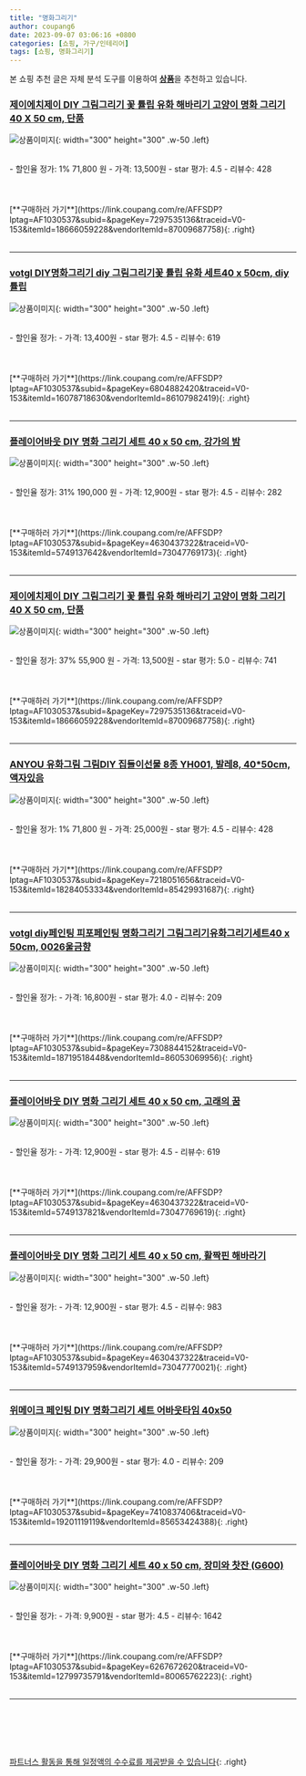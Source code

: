 ```yaml
---
title: "명화그리기"
author: coupang6
date: 2023-09-07 03:06:16 +0800
categories: [쇼핑, 가구/인테리어]
tags: [쇼핑, 명화그리기]
---
```


본 쇼핑 추천 글은 자체 분석 도구를 이용하여 [**상품**](https://link.coupang.com/a/bao1ui)을 추천하고 있습니다.

### [제이에치제이 DIY 그림그리기 꽃 튤립 유화 해바리기 고양이 명화 그리기 40 X 50 cm, 단품](https://link.coupang.com/re/AFFSDP?lptag=AF1030537&subid=&pageKey=7297535136&traceid=V0-153&itemId=18666059228&vendorItemId=87009687758)

![상품이미지](https://thumbnail7.coupangcdn.com/thumbnails/remote/230x230ex/image/vendor_inventory/7724/b6cd638d662801c2e5d78bfc92de483a4dab4a7138d8fdb771d9969a6b9e.jpg){: width="300" height="300" .w-50 .left}


<br>
- 할인율 정가: 1%  71,800   원
- 가격: 13,500원
- star 평가: 4.5
- 리뷰수: 428
<br>
<br>
<br>
<br>
[**구매하러 가기**](https://link.coupang.com/re/AFFSDP?lptag=AF1030537&subid=&pageKey=7297535136&traceid=V0-153&itemId=18666059228&vendorItemId=87009687758){: .right}
<br>
<br>

---

### [votgl DIY명화그리기 diy 그림그리기꽃 튤립 유화 세트40 x 50cm, diy튤립](https://link.coupang.com/re/AFFSDP?lptag=AF1030537&subid=&pageKey=6804882420&traceid=V0-153&itemId=16078718630&vendorItemId=86107982419)

![상품이미지](https://thumbnail7.coupangcdn.com/thumbnails/remote/230x230ex/image/vendor_inventory/ef1c/8a533b60693f89d1fb25d708d3ed0d382963536f2265a3bb1d6bbae8ab44.jpg){: width="300" height="300" .w-50 .left}


<br>
- 할인율 정가: 
- 가격: 13,400원
- star 평가: 4.5
- 리뷰수: 619
<br>
<br>
<br>
<br>
[**구매하러 가기**](https://link.coupang.com/re/AFFSDP?lptag=AF1030537&subid=&pageKey=6804882420&traceid=V0-153&itemId=16078718630&vendorItemId=86107982419){: .right}
<br>
<br>

---

### [플레이어바웃 DIY 명화 그리기 세트 40 x 50 cm, 강가의 밤](https://link.coupang.com/re/AFFSDP?lptag=AF1030537&subid=&pageKey=4630437322&traceid=V0-153&itemId=5749137642&vendorItemId=73047769173)

![상품이미지](https://thumbnail6.coupangcdn.com/thumbnails/remote/230x230ex/image/retail/images/3123130397330772-71c1dc00-6d41-4901-addd-2fe6a038a3a9.jpg){: width="300" height="300" .w-50 .left}


<br>
- 할인율 정가: 31%  190,000   원
- 가격: 12,900원
- star 평가: 4.5
- 리뷰수: 282
<br>
<br>
<br>
<br>
[**구매하러 가기**](https://link.coupang.com/re/AFFSDP?lptag=AF1030537&subid=&pageKey=4630437322&traceid=V0-153&itemId=5749137642&vendorItemId=73047769173){: .right}
<br>
<br>

---

### [제이에치제이 DIY 그림그리기 꽃 튤립 유화 해바리기 고양이 명화 그리기 40 X 50 cm, 단품](https://link.coupang.com/re/AFFSDP?lptag=AF1030537&subid=&pageKey=7297535136&traceid=V0-153&itemId=18666059228&vendorItemId=87009687758)

![상품이미지](https://thumbnail7.coupangcdn.com/thumbnails/remote/230x230ex/image/vendor_inventory/7724/b6cd638d662801c2e5d78bfc92de483a4dab4a7138d8fdb771d9969a6b9e.jpg){: width="300" height="300" .w-50 .left}


<br>
- 할인율 정가: 37%  55,900   원
- 가격: 13,500원
- star 평가: 5.0
- 리뷰수: 741
<br>
<br>
<br>
<br>
[**구매하러 가기**](https://link.coupang.com/re/AFFSDP?lptag=AF1030537&subid=&pageKey=7297535136&traceid=V0-153&itemId=18666059228&vendorItemId=87009687758){: .right}
<br>
<br>

---

### [ANYOU 유화그림 그림DIY 집들이선물 8종 YH001, 발레8, 40*50cm, 액자있음](https://link.coupang.com/re/AFFSDP?lptag=AF1030537&subid=&pageKey=7218051656&traceid=V0-153&itemId=18284053334&vendorItemId=85429931687)

![상품이미지](https://thumbnail6.coupangcdn.com/thumbnails/remote/230x230ex/image/vendor_inventory/6f95/3ca757b089d440af64f632293a3b35ca9a29940c0e930f076656424e7b81.jpg){: width="300" height="300" .w-50 .left}


<br>
- 할인율 정가: 1%  71,800   원
- 가격: 25,000원
- star 평가: 4.5
- 리뷰수: 428
<br>
<br>
<br>
<br>
[**구매하러 가기**](https://link.coupang.com/re/AFFSDP?lptag=AF1030537&subid=&pageKey=7218051656&traceid=V0-153&itemId=18284053334&vendorItemId=85429931687){: .right}
<br>
<br>

---

### [votgl diy페인팅 피포페인팅 명화그리기 그림그리기유화그리기세트40 x 50cm, 0026울금향](https://link.coupang.com/re/AFFSDP?lptag=AF1030537&subid=&pageKey=7308844152&traceid=V0-153&itemId=18719518448&vendorItemId=86053069956)

![상품이미지](https://thumbnail7.coupangcdn.com/thumbnails/remote/230x230ex/image/vendor_inventory/e477/81bdc1990d9fcba3032e9d15568c3f0d7a2bf4f6a7fee4974cbce55f874f.jpg){: width="300" height="300" .w-50 .left}


<br>
- 할인율 정가: 
- 가격: 16,800원
- star 평가: 4.0
- 리뷰수: 209
<br>
<br>
<br>
<br>
[**구매하러 가기**](https://link.coupang.com/re/AFFSDP?lptag=AF1030537&subid=&pageKey=7308844152&traceid=V0-153&itemId=18719518448&vendorItemId=86053069956){: .right}
<br>
<br>

---

### [플레이어바웃 DIY 명화 그리기 세트 40 x 50 cm, 고래의 꿈](https://link.coupang.com/re/AFFSDP?lptag=AF1030537&subid=&pageKey=4630437322&traceid=V0-153&itemId=5749137821&vendorItemId=73047769619)

![상품이미지](https://thumbnail7.coupangcdn.com/thumbnails/remote/230x230ex/image/retail/images/1258472505719477-60e006c7-b94a-45a4-82f0-26f1874dc80f.jpg){: width="300" height="300" .w-50 .left}


<br>
- 할인율 정가: 
- 가격: 12,900원
- star 평가: 4.5
- 리뷰수: 619
<br>
<br>
<br>
<br>
[**구매하러 가기**](https://link.coupang.com/re/AFFSDP?lptag=AF1030537&subid=&pageKey=4630437322&traceid=V0-153&itemId=5749137821&vendorItemId=73047769619){: .right}
<br>
<br>

---

### [플레이어바웃 DIY 명화 그리기 세트 40 x 50 cm, 활짝핀 해바라기](https://link.coupang.com/re/AFFSDP?lptag=AF1030537&subid=&pageKey=4630437322&traceid=V0-153&itemId=5749137959&vendorItemId=73047770021)

![상품이미지](https://thumbnail10.coupangcdn.com/thumbnails/remote/230x230ex/image/retail/images/2890737616172183-62b1434e-b750-47a9-9a7e-345fa84ceb57.jpg){: width="300" height="300" .w-50 .left}


<br>
- 할인율 정가: 
- 가격: 12,900원
- star 평가: 4.5
- 리뷰수: 983
<br>
<br>
<br>
<br>
[**구매하러 가기**](https://link.coupang.com/re/AFFSDP?lptag=AF1030537&subid=&pageKey=4630437322&traceid=V0-153&itemId=5749137959&vendorItemId=73047770021){: .right}
<br>
<br>

---

### [위메이크 페인팅 DIY 명화그리기 세트 어바웃타임 40x50](https://link.coupang.com/re/AFFSDP?lptag=AF1030537&subid=&pageKey=7410837406&traceid=V0-153&itemId=19201119119&vendorItemId=85653424388)

![상품이미지](https://thumbnail10.coupangcdn.com/thumbnails/remote/230x230ex/image/vendor_inventory/d569/df6ee62a230e31010274ae26af6c40f9ca615af4aaf0273d3a0a27f20722.jpg){: width="300" height="300" .w-50 .left}


<br>
- 할인율 정가: 
- 가격: 29,900원
- star 평가: 4.0
- 리뷰수: 209
<br>
<br>
<br>
<br>
[**구매하러 가기**](https://link.coupang.com/re/AFFSDP?lptag=AF1030537&subid=&pageKey=7410837406&traceid=V0-153&itemId=19201119119&vendorItemId=85653424388){: .right}
<br>
<br>

---

### [플레이어바웃 DIY 명화 그리기 세트 40 x 50 cm, 장미와 찻잔 (G600)](https://link.coupang.com/re/AFFSDP?lptag=AF1030537&subid=&pageKey=6267672620&traceid=V0-153&itemId=12799735791&vendorItemId=80065762223)

![상품이미지](https://thumbnail8.coupangcdn.com/thumbnails/remote/230x230ex/image/rs_quotation_api/ezv1130j/100f84c37c684de7ba7dd19eafeb2f56.jpg){: width="300" height="300" .w-50 .left}


<br>
- 할인율 정가: 
- 가격: 9,900원
- star 평가: 4.5
- 리뷰수: 1642
<br>
<br>
<br>
<br>
[**구매하러 가기**](https://link.coupang.com/re/AFFSDP?lptag=AF1030537&subid=&pageKey=6267672620&traceid=V0-153&itemId=12799735791&vendorItemId=80065762223){: .right}
<br>
<br>

---
<br><br><br><br><br> [파트너스 활동을 통해 일정액의 수수료를 제공받을 수 있습니다](https://link.coupang.com/a/bao1ui){: .right}